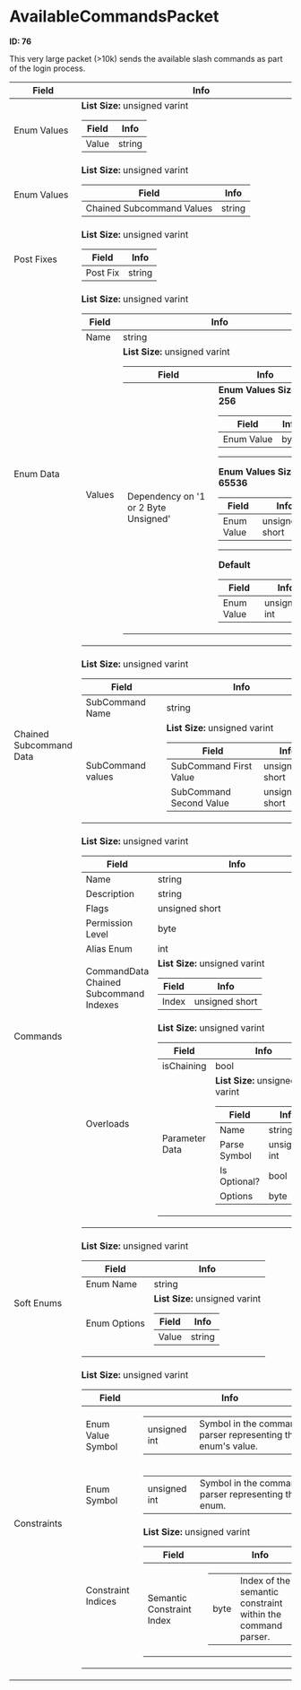 # AvailableCommandsPacket

__ID: 76__

This very large packet (>10k) sends the available slash commands as part of the login process.

<table><thead><tr><th>Field</th><th>Info</th></tr></thead><tbody>
<tr><td>Enum Values</td><td><b>List Size:</b> unsigned varint
  <table><thead><tr><th>Field</th><th>Info</th></tr></thead><tbody>
  <tr><td>Value</td><td>string</td></tr>
  </tbody></table></td></tr>
<tr><td>Enum Values</td><td><b>List Size:</b> unsigned varint
  <table><thead><tr><th>Field</th><th>Info</th></tr></thead><tbody>
  <tr><td>Chained Subcommand Values</td><td>string</td></tr>
  </tbody></table></td></tr>
<tr><td>Post Fixes</td><td><b>List Size:</b> unsigned varint
  <table><thead><tr><th>Field</th><th>Info</th></tr></thead><tbody>
  <tr><td>Post Fix</td><td>string</td></tr>
  </tbody></table></td></tr>
<tr><td>Enum Data</td><td><b>List Size:</b> unsigned varint
  <table><thead><tr><th>Field</th><th>Info</th></tr></thead><tbody>
  <tr><td>Name</td><td>string</td></tr>
  <tr><td>Values</td><td><b>List Size:</b> unsigned varint
    <table><thead><tr><th>Field</th><th>Info</th></tr></thead><tbody>
    <tr><td>Dependency on '1 or 2 Byte Unsigned'</td><td><b>Enum Values Size <= 256</b><br>
      <table><thead><tr><th>Field</th><th>Info</th></tr></thead><tbody>
      <tr><td>Enum Value</td><td>byte</td></tr>
      </tbody></table><hr>
      <b>Enum Values Size <= 65536</b><br>
      <table><thead><tr><th>Field</th><th>Info</th></tr></thead><tbody>
      <tr><td>Enum Value</td><td>unsigned short</td></tr>
      </tbody></table><hr>
      <b>Default</b><br>
      <table><thead><tr><th>Field</th><th>Info</th></tr></thead><tbody>
      <tr><td>Enum Value</td><td>unsigned int</td></tr>
      </tbody></table></td></tr>
    </tbody></table></td></tr>
  </tbody></table></td></tr>
<tr><td>Chained Subcommand Data</td><td><b>List Size:</b> unsigned varint
  <table><thead><tr><th>Field</th><th>Info</th></tr></thead><tbody>
  <tr><td>SubCommand Name</td><td>string</td></tr>
  <tr><td>SubCommand values</td><td><b>List Size:</b> unsigned varint
    <table><thead><tr><th>Field</th><th>Info</th></tr></thead><tbody>
    <tr><td>SubCommand First Value</td><td>unsigned short</td></tr>
    <tr><td>SubCommand Second Value</td><td>unsigned short</td></tr>
    </tbody></table></td></tr>
  </tbody></table></td></tr>
<tr><td>Commands</td><td><b>List Size:</b> unsigned varint
  <table><thead><tr><th>Field</th><th>Info</th></tr></thead><tbody>
  <tr><td>Name</td><td>string</td></tr>
  <tr><td>Description</td><td>string</td></tr>
  <tr><td>Flags</td><td>unsigned short</td></tr>
  <tr><td>Permission Level</td><td>byte</td></tr>
  <tr><td>Alias Enum</td><td>int</td></tr>
  <tr><td>CommandData Chained Subcommand Indexes</td><td><b>List Size:</b> unsigned varint
    <table><thead><tr><th>Field</th><th>Info</th></tr></thead><tbody>
    <tr><td>Index</td><td>unsigned short</td></tr>
    </tbody></table></td></tr>
  <tr><td>Overloads</td><td><b>List Size:</b> unsigned varint
    <table><thead><tr><th>Field</th><th>Info</th></tr></thead><tbody>
    <tr><td>isChaining</td><td>bool</td></tr>
    <tr><td>Parameter Data</td><td><b>List Size:</b> unsigned varint
      <table><thead><tr><th>Field</th><th>Info</th></tr></thead><tbody>
      <tr><td>Name</td><td>string</td></tr>
      <tr><td>Parse Symbol</td><td>unsigned int</td></tr>
      <tr><td>Is Optional?</td><td>bool</td></tr>
      <tr><td>Options</td><td>byte</td></tr>
      </tbody></table></td></tr>
    </tbody></table></td></tr>
  </tbody></table></td></tr>
<tr><td>Soft Enums</td><td><b>List Size:</b> unsigned varint
  <table><thead><tr><th>Field</th><th>Info</th></tr></thead><tbody>
  <tr><td>Enum Name</td><td>string</td></tr>
  <tr><td>Enum Options</td><td><b>List Size:</b> unsigned varint
    <table><thead><tr><th>Field</th><th>Info</th></tr></thead><tbody>
    <tr><td>Value</td><td>string</td></tr>
    </tbody></table></td></tr>
  </tbody></table></td></tr>
<tr><td>Constraints</td><td><b>List Size:</b> unsigned varint
  <table><thead><tr><th>Field</th><th>Info</th></tr></thead><tbody>
  <tr><td>Enum Value Symbol</td><td><table><tbody><tr><td>unsigned int</td><td>Symbol in the command parser representing this enum's value.</td></tr></tbody></table></td></tr>
  <tr><td>Enum Symbol</td><td><table><tbody><tr><td>unsigned int</td><td>Symbol in the command parser representing this enum.</td></tr></tbody></table></td></tr>
  <tr><td>Constraint Indices</td><td><b>List Size:</b> unsigned varint
    <table><thead><tr><th>Field</th><th>Info</th></tr></thead><tbody>
    <tr><td>Semantic Constraint Index</td><td><table><tbody><tr><td>byte</td><td>Index of the semantic constraint within the command parser.</td></tr></tbody></table></td></tr>
    </tbody></table></td></tr>
  </tbody></table></td></tr>
</tbody></table>